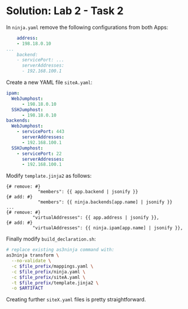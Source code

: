 # Solution: Lab 2 - Task 2

In `ninja.yaml` remove the following configurations from both Apps:
```yaml
    address:
    - 198.18.0.10
...
    backend:
    - servicePort: ...
      serverAddresses:
      - 192.168.100.1
```

Create a new YAML file `siteA.yaml`:
```yaml
ipam:
  WebJumphost:
      - 198.18.0.10
  SSHJumphost:
      - 198.18.0.10
backends:
  WebJumphost:
    - servicePort: 443
      serverAddresses:
      - 192.168.100.1
  SSHJumphost:
    - servicePort: 22
      serverAddresses:
      - 192.168.100.1
```

Modify `template.jinja2` as follows:

```
{# remove: #}
            "members": {{ app.backend | jsonify }}
{# add: #}
            "members": {{ ninja.backends[app.name] | jsonify }}
...
{# remove: #}
          "virtualAddresses": {{ app.address | jsonify }},
{# add: #}
          "virtualAddresses": {{ ninja.ipam[app.name] | jsonify }},
```

Finally modify `build_declaration.sh`:
```bash
# replace existing as3ninja command with:
as3ninja transform \
  --no-validate \
  -c $file_prefix/mappings.yaml \
  -c $file_prefix/ninja.yaml \
  -c $file_prefix/siteA.yaml \
  -t $file_prefix/template.jinja2 \
  -o $ARTIFACT
```

Creating further `siteX.yaml` files is pretty straightforward.
